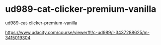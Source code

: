 # ud989-cat-clicker-premium-vanilla
ud989-cat-clicker-premium-vanilla

https://www.udacity.com/course/viewer#!/c-ud989/l-3437288625/m-3415019304
